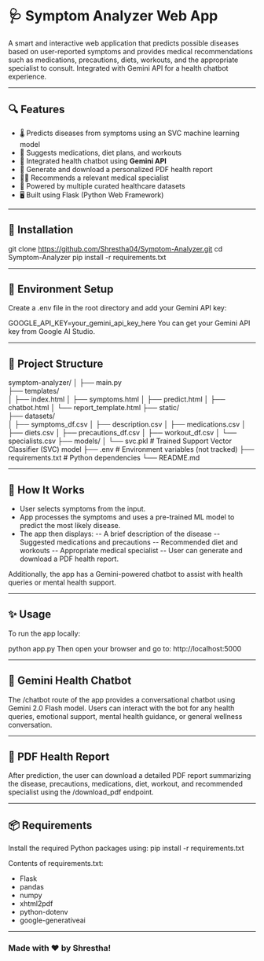 
# 🩺 Symptom Analyzer Web App

A smart and interactive web application that predicts possible diseases based on user-reported symptoms and provides medical recommendations such as medications, precautions, diets, workouts, and the appropriate specialist to consult. Integrated with Gemini API for a health chatbot experience.

---

## 🔍 Features

- 🌡️ Predicts diseases from symptoms using an SVC machine learning model
- 💊 Suggests medications, diet plans, and workouts
- 🧠 Integrated health chatbot using **Gemini API**
- 📄 Generate and download a personalized PDF health report
- 🧑‍⚕️ Recommends a relevant medical specialist
- 🧬 Powered by multiple curated healthcare datasets
- 🖥️ Built using Flask (Python Web Framework)

---

## 🚀 Installation

git clone https://github.com/Shrestha04/Symptom-Analyzer.git
cd Symptom-Analyzer
pip install -r requirements.txt

---

## 🔐 Environment Setup
Create a .env file in the root directory and add your Gemini API key:

GOOGLE_API_KEY=your_gemini_api_key_here
You can get your Gemini API key from Google AI Studio.

---

## 📁 Project Structure

symptom-analyzer/
│
├── main.py                    
├── templates/                 
│   ├── index.html
│   ├── symptoms.html
│   ├── predict.html
│   ├── chatbot.html
│   └── report_template.html
├── static/                    
├── datasets/                  
│   ├── symptoms_df.csv
│   ├── description.csv
│   ├── medications.csv
│   ├── diets.csv
│   ├── precautions_df.csv
│   ├── workout_df.csv
│   └── specialists.csv
├── models/
│   └── svc.pkl                # Trained Support Vector Classifier (SVC) model
├── .env                       # Environment variables (not tracked)
├── requirements.txt           # Python dependencies
└── README.md

---

## 🧠 How It Works
- User selects symptoms from the input.
- App processes the symptoms and uses a pre-trained ML model to predict the most likely disease.
- The app then displays:
-- A brief description of the disease
-- Suggested medications and precautions
-- Recommended diet and workouts
-- Appropriate medical specialist
-- User can generate and download a PDF health report.

Additionally, the app has a Gemini-powered chatbot to assist with health queries or mental health support.

---

## ✨ Usage
To run the app locally:

python app.py
Then open your browser and go to:
http://localhost:5000

---

## 🤖 Gemini Health Chatbot
The /chatbot route of the app provides a conversational chatbot using Gemini 2.0 Flash model. Users can interact with the bot for any health queries, emotional support, mental health guidance, or general wellness conversation.

---

## 📄 PDF Health Report
After prediction, the user can download a detailed PDF report summarizing the disease, precautions, medications, diet, workout, and recommended specialist using the /download_pdf endpoint.

---

## 📦 Requirements
Install the required Python packages using:
pip install -r requirements.txt

Contents of requirements.txt:

- Flask
- pandas
- numpy
- xhtml2pdf
- python-dotenv
- google-generativeai

---

### Made with ❤️ by Shrestha!
